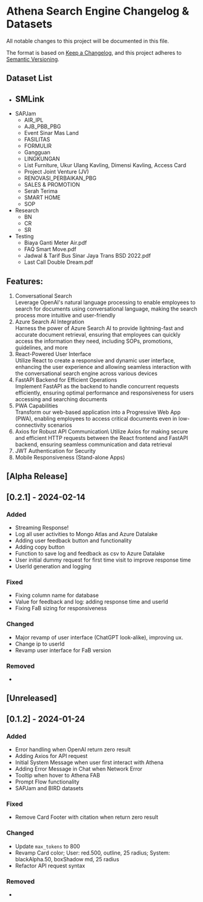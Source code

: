 # Athena Search Engine Changelog & Datasets

All notable changes to this project will be documented in this file.

The format is based on [Keep a Changelog](https://keepachangelog.com/en/1.0.0/),
and this project adheres to [Semantic Versioning](https://semver.org/spec/v2.0.0.html).

## Dataset List

- SMLink
  - 
- SAPJam
  - AIR_IPL
  - AJB_PBB_PBG
  - Event Sinar Mas Land
  - FASILITAS
  - FORMULIR
  - Gangguan
  - LINGKUNGAN
  - List Furniture, Ukur Ulang Kavling, Dimensi Kavling, Access Card
  - Project Joint Venture (JV)
  - RENOVASI_PERBAIKAN_PBG
  - SALES & PROMOTION
  - Serah Terima
  - SMART HOME
  - SOP
- Research
  - BN
  - CR
  - SR
- Testing
  - Biaya Ganti Meter Air.pdf
  - FAQ Smart Move.pdf
  - Jadwal & Tarif Bus Sinar Jaya Trans BSD 2022.pdf
  - Last Call Double Dream.pdf

## Features:​

1. Conversational Search​\
  Leverage OpenAI's natural language processing to enable employees to search for documents using conversational language, making the search process more intuitive and user-friendly​
1. Azure Search AI Integration​\
  Harness the power of Azure Search AI to provide lightning-fast and accurate document retrieval, ensuring that employees can quickly access the information they need, including SOPs, promotions, guidelines, and more​
1. React-Powered User Interface\
   Utilize React to create a responsive and dynamic user interface, enhancing the user experience and allowing seamless interaction with the conversational search engine across various devices​
1. FastAPI Backend for Efficient Operations\
   ​
  Implement FastAPI as the backend to handle concurrent requests efficiently, ensuring optimal performance and responsiveness for users accessing and searching documents​
1. PWA Capabilities​\
  Transform our web-based application into a Progressive Web App (PWA), enabling employees to access critical documents even in low-connectivity scenarios​
1. Axios for Robust API Communication\​
  Utilize Axios for making secure and efficient HTTP requests between the React frontend and FastAPI backend, ensuring seamless communication and data retrieval​
1. JWT Authentication for Security​
1. Mobile Responsiveness (Stand-alone Apps)​

## [Alpha Release]

## [0.2.1] - 2024-02-14

### Added
- Streaming Response!
- Log all user activities to Mongo Atlas and Azure Datalake
- Adding user feedback button and functionality
- Adding copy button
- Function to save log and feedback as csv to Azure Datalake
- User initial dummy request for first time visit to improve response time
- UserId generation and logging
### Fixed
- Fixing column name for database
- Value for feedback and log: adding response time and userId
- Fixing FaB sizing for responsiveness
### Changed
- Major revamp of user interface (ChatGPT look-alike), improving ux.
- Change ip to userId
- Revamp user interface for FaB version
### Removed
- 

## [Unreleased]

## [0.1.2] - 2024-01-24

### Added
- Error handling when OpenAI return zero result
- Adding Axios for API request
- Initial System Message when user first interact with Athena
- Adding Error Message in Chat when Network Error
- Tooltip when hover to Athena FAB
- Prompt Flow functionality
- SAPJam and BIRD datasets
### Fixed
- Remove Card Footer with citation when return zero result
### Changed
- Update `max_tokens` to 800
- Revamp Card color; User: red.500, outline, 25 radius; System: blackAlpha.50, boxShadow md, 25 radius
- Refactor API request syntax
### Removed
- 
